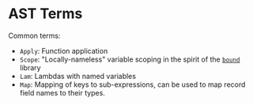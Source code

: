 # AST Terms

Common terms:

* `Apply`: Function application
* `Scope`: "Locally-nameless" variable scoping in the spirit of the [`bound`](https://github.com/ekmett/bound/) library
* `Lam`: Lambdas with named variables
* `Map`: Mapping of keys to sub-expressions, can be used to map record field names to their types.
